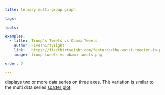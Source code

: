 ```yaml
---
title: ternary multi-group graph

tags:

tools:

examples:
  - title:  Trump's Tweets vs Obama Tweets
    author: FiveThirtyEight
    link:   https://fivethirtyeight.com/features/the-worst-tweeter-in-politics-isnt-trump/
    image:  trump-tweets-vs-obama-tweets.png

order: 3

---
```


displays two or more data series on three axes. This variation is similar to the multi data series [scatter plot](/scatter-plot).

<!--more-->
